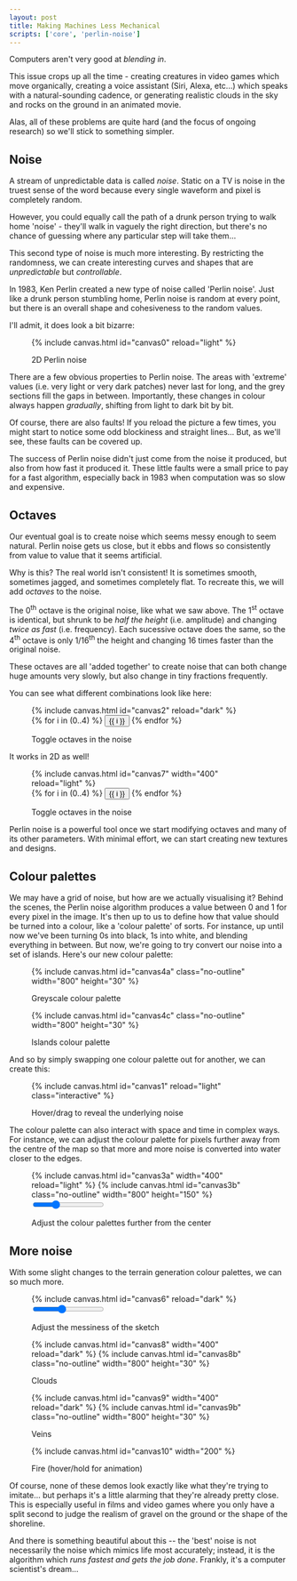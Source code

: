 ```yaml
---
layout: post
title: Making Machines Less Mechanical
scripts: ['core', 'perlin-noise']
---
```

Computers aren't very good at _blending in_. 

This issue crops up all the time - creating creatures in video games which move organically, creating a voice assistant (Siri, Alexa, etc...) which speaks with a natural-sounding cadence, or generating realistic clouds in the sky and rocks on the ground in an animated movie.

Alas, all of these problems are quite hard (and the focus of ongoing research) so we'll stick to something simpler. 

## Noise

A stream of unpredictable data is called _noise_. Static on a TV is noise in the truest sense of the word because every single waveform and pixel is completely random.

However, you could equally call the path of a drunk person trying to walk home 'noise' - they'll walk in vaguely the right direction, but there's no chance of guessing where any particular step will take them...

This second type of noise is much more interesting. By restricting the randomness, we can create interesting curves and shapes that are _unpredictable_ but _controllable_.

In 1983, Ken Perlin created a new type of noise called 'Perlin noise'. Just like a drunk person stumbling home, Perlin noise is random at every point, but there is an overall shape and cohesiveness to the random values. 

I'll admit, it does look a bit bizarre:

<figure>
{% include canvas.html id="canvas0" reload="light" %}
<figcaption>
<p class="caption">2D Perlin noise</p>
</figcaption>
</figure>

There are a few obvious properties to Perlin noise. The areas with 'extreme' values (i.e. very light or very dark patches) never last for long, and the grey sections fill the gaps in between. Importantly, these changes in colour always happen _gradually_, shifting from light to dark bit by bit.

Of course, there are also faults! If you reload the picture a few times, you might start to notice some odd blockiness and straight lines... But, as we'll see, these faults can be covered up.

The success of Perlin noise didn't just come from the noise it produced, but also from how fast it produced it. These little faults were a small price to pay for a fast algorithm, especially back in 1983 when computation was so slow and expensive.

## Octaves

Our eventual goal is to create noise which seems messy enough to seem natural. Perlin noise gets us close, but it ebbs and flows so consistently from value to value that it seems artificial. 

Why is this? The real world isn't consistent! It is sometimes smooth, sometimes jagged, and sometimes completely flat. To recreate this, we will add _octaves_ to the noise. 

The 0<sup>th</sup> octave is the original noise, like what we saw above. The 1<sup>st</sup> octave is identical, but shrunk to be _half the height_ (i.e. amplitude) and changing _twice as fast_ (i.e. frequency). Each sucessive octave does the same, so the 4<sup>th</sup> octave is only 1/16<sup>th</sup> the height and changing 16 times faster than the original noise.

These octaves are all 'added together' to create noise that can both change huge amounts very slowly, but also change in tiny fractions frequently.

You can see what different combinations look like here:

<figure>
{% include canvas.html id="canvas2" reload="dark" %}
<div class="overlay overlay-top overlay-right">
    <div class="btn-group">
    {% for i in (0..4) %}
    <button type="button" class="btn btn-secondary btn-sm no-focus" data-toggle="button" aria-pressed="{% if i==0 or i==2 %}true{% else %}false{% endif %}" onclick="toggle_button_canvas2({{ i }})">{{ i }}</button>
    {% endfor %}
    </div>
</div>
<figcaption>
<p class="caption">Toggle octaves in the noise</p>
</figcaption>
</figure>

It works in 2D as well!

<figure>
{% include canvas.html id="canvas7" width="400" reload="light" %}
<div class="overlay overlay-top overlay-right">
    <div class="btn-group">
    {% for i in (0..4) %}
    <button type="button" class="btn btn-light btn-sm no-focus" data-toggle="button" aria-pressed="{% if i == 0 %}true{% else %}false{% endif %}" onclick="toggle_button_canvas7({{ i }})">{{ i }}</button>
    {% endfor %}
    </div>
</div>
<figcaption>
<p class="caption">Toggle octaves in the noise</p>
</figcaption>
</figure>

Perlin noise is a powerful tool once we start modifying octaves and many of its other parameters. With minimal effort, we can start creating new textures and designs.

## Colour palettes

We may have a grid of noise, but how are we actually visualising it? Behind the scenes, the Perlin noise algorithm produces a value between 0 and 1 for every pixel in the image. It's then up to us to define how that value should be turned into a colour, like a 'colour palette' of sorts. For instance, up until now we've been turning 0s into black, 1s into white, and blending everything in between. But now, we're going to try convert our noise into a set of islands. Here's our new colour palette:

<figure>
    {% include canvas.html id="canvas4a" class="no-outline" width="800" height="30" %}
    <figcaption><p class="caption">Greyscale colour palette</p></figcaption>
    {% include canvas.html id="canvas4c" class="no-outline" width="800" height="30" %}
    <figcaption><p class="caption">Islands colour palette</p></figcaption>
</figure>

And so by simply swapping one colour palette out for another, we can create this:

<figure>
{% include canvas.html id="canvas1" reload="light" class="interactive" %}
<figcaption><p class="caption">Hover/drag to reveal the underlying noise</p></figcaption>
</figure>

The colour palette can also interact with space and time in complex ways. For instance, we can adjust the colour palette for pixels further away from the centre of the map so that more and more noise is converted into water closer to the edges.

<figure>
    {% include canvas.html id="canvas3a" width="400" reload="light" %}
    {% include canvas.html id="canvas3b" class="no-outline" width="800" height="150" %}
<figcaption>
    <input type="range" min="0" max="1" value=".3" step="0.01" class="slider" id="canvas2-slider">
    <p class="caption">Adjust the colour palettes further from the center</p>
</figcaption>
</figure>


## More noise

With some slight changes to the terrain generation colour palettes, we can so much more.

<figure>
{% include canvas.html id="canvas6" reload="dark" %}
<figcaption>
    <input type="range" min="0" max="1" value=".4" step="0.01" class="slider" id="canvas6-slider">
    <p class="caption">Adjust the messiness of the sketch</p>
</figcaption>
</figure>

<figure>
    {% include canvas.html id="canvas8" width="400" reload="dark" %}
    {% include canvas.html id="canvas8b" class="no-outline" width="800" height="30" %}
    <figcaption><p class="caption">Clouds</p></figcaption>
</figure>

<figure>
    {% include canvas.html id="canvas9" width="400" reload="dark" %}
    {% include canvas.html id="canvas9b" class="no-outline" width="800" height="30" %}
    <figcaption><p class="caption">Veins</p></figcaption>
</figure>

<figure>
{% include canvas.html id="canvas10" width="200" %}
<figcaption><p class="caption">Fire (hover/hold for animation)</p></figcaption>
</figure>

Of course, none of these demos look exactly like what they're trying to imitate... but perhaps it's a little alarming that they're already pretty close. This is especially useful in films and video games where you only have a split second to judge the realism of gravel on the ground or the shape of the shoreline.

And there is something beautiful about this -- the 'best' noise is not necessarily the noise which mimics life most accurately; instead, it is the algorithm which _runs fastest and gets the job done_. Frankly, it's a computer scientist's dream...